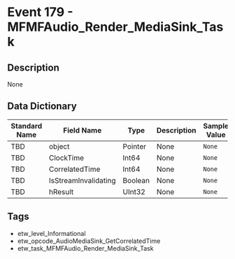 # Event 179 - MFMFAudio_Render_MediaSink_Task

## Description
None

## Data Dictionary
|Standard Name|Field Name|Type|Description|Sample Value|
|---|---|---|---|---|
|TBD|object|Pointer|None|`None`|
|TBD|ClockTime|Int64|None|`None`|
|TBD|CorrelatedTime|Int64|None|`None`|
|TBD|IsStreamInvalidating|Boolean|None|`None`|
|TBD|hResult|UInt32|None|`None`|

## Tags
* etw_level_Informational
* etw_opcode_AudioMediaSink_GetCorrelatedTime
* etw_task_MFMFAudio_Render_MediaSink_Task
